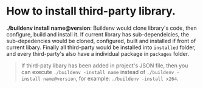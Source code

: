 # How to install third-party library.

**./buildenv install name@version**: Buildenv would clone library's code, then configure, build and install it. If current library has sub-dependeicies, the sub-depedencies would be cloned, configured, built and installed if front of current libary.
Finally all third-party would be installed into `installed` folder, and every third-party's also have a individual package in `packages` folder.

>If third-paty libary has been added in project's JSON file, then you can execute `./buildenv -install name` instead of `./buildenv -install name@version`, for example: `./buildenv -install x264`.